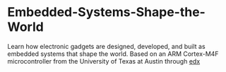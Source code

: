 # Embedded-Systems-Shape-the-World
Learn how electronic gadgets are designed, developed, and built as embedded systems that shape the world.
Based on an ARM Cortex-M4F microcontroller from the University of Texas at Austin through [edx](https://www.edx.org/)
